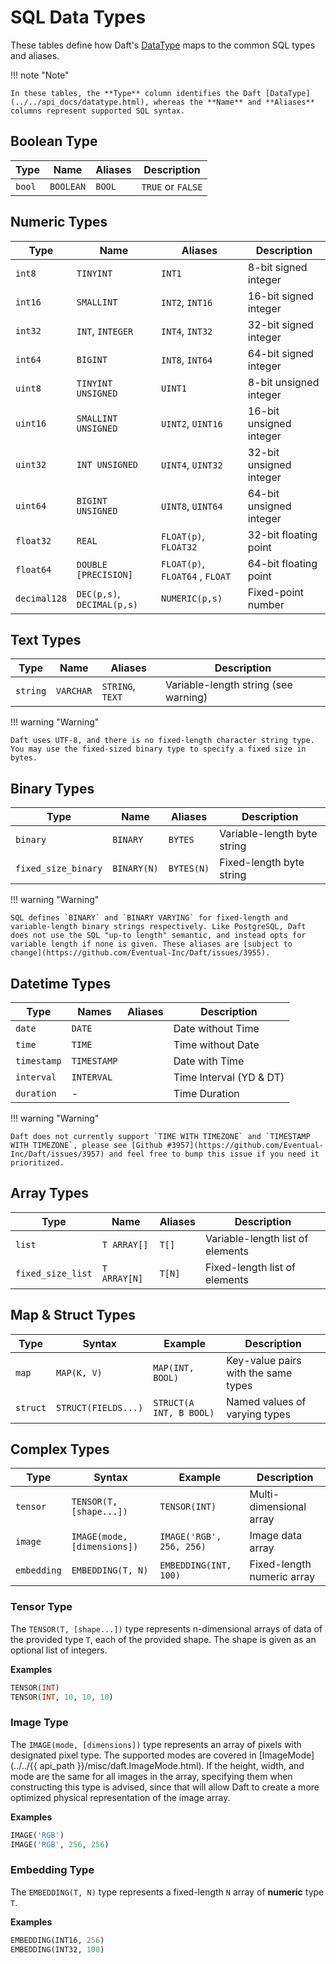 # SQL Data Types

These tables define how Daft's [DataType](../../api_docs/datatype.html) maps to the common SQL types and aliases.

!!! note "Note"

    In these tables, the **Type** column identifies the Daft [DataType](../../api_docs/datatype.html), whereas the **Name** and **Aliases** columns represent supported SQL syntax.

## Boolean Type

| Type   | Name      | Aliases | Description       |
| ------ | --------- | ------- | ----------------- |
| `bool` | `BOOLEAN` | `BOOL`  | `TRUE` or `FALSE` |


## Numeric Types

| Type         | Name                       | Aliases                         | Description             |
| ------------ | -------------------------- | ------------------------------- | ----------------------- |
| `int8`       | `TINYINT`                  | `INT1`                          | 8-bit signed integer    |
| `int16`      | `SMALLINT`                 | `INT2`, `INT16`                 | 16-bit signed integer   |
| `int32`      | `INT`, `INTEGER`           | `INT4`, `INT32`                 | 32-bit signed integer   |
| `int64`      | `BIGINT`                   | `INT8`, `INT64`                 | 64-bit signed integer   |
| `uint8`      | `TINYINT UNSIGNED`         | `UINT1`                         | 8-bit unsigned integer  |
| `uint16`     | `SMALLINT UNSIGNED`        | `UINT2`, `UINT16`               | 16-bit unsigned integer |
| `uint32`     | `INT UNSIGNED`             | `UINT4`, `UINT32`               | 32-bit unsigned integer |
| `uint64`     | `BIGINT UNSIGNED`          | `UINT8`, `UINT64`               | 64-bit unsigned integer |
| `float32`    | `REAL`                     | `FLOAT(p)`, `FLOAT32`           | 32-bit floating point   |
| `float64`    | `DOUBLE [PRECISION]`       | `FLOAT(p)`, `FLOAT64` , `FLOAT` | 64-bit floating point   |
| `decimal128` | `DEC(p,s)`, `DECIMAL(p,s)` | `NUMERIC(p,s)`                  | Fixed-point number      |


## Text Types

| Type     | Name      | Aliases                                 | Description                          |
| -------- | --------- | --------------------------------------- | ------------------------------------ |
| `string` | `VARCHAR` | `STRING`, `TEXT`                        | Variable-length string (see warning) |

!!! warning "Warning"

    Daft uses UTF-8, and there is no fixed-length character string type. You may use the fixed-sized binary type to specify a fixed size in bytes.


## Binary Types

| Type                | Name        | Aliases    | Description                 |
| ------------------- | ----------- | ---------- | --------------------------- |
| `binary`            | `BINARY`    | `BYTES`    | Variable-length byte string |
| `fixed_size_binary` | `BINARY(N)` | `BYTES(N)` | Fixed-length byte string    |

!!! warning "Warning"

    SQL defines `BINARY` and `BINARY VARYING` for fixed-length and variable-length binary strings respectively. Like PostgreSQL, Daft does not use the SQL "up-to length" semantic, and instead opts for variable length if none is given. These aliases are [subject to change](https://github.com/Eventual-Inc/Daft/issues/3955).


## Datetime Types

| Type        | Names       | Aliases | Description             |
| ----------- | ----------- | ------- | ----------------------- |
| `date`      | `DATE`      |         | Date without Time       |
| `time`      | `TIME`      |         | Time without Date       |
| `timestamp` | `TIMESTAMP` |         | Date with Time          |
| `interval`  | `INTERVAL`  |         | Time Interval (YD & DT) |
| `duration`  | -           |         | Time Duration           |

!!! warning "Warning"

    Daft does not currently support `TIME WITH TIMEZONE` and `TIMESTAMP WITH TIMEZONE`, please see [Github #3957](https://github.com/Eventual-Inc/Daft/issues/3957) and feel free to bump this issue if you need it prioritized.


## Array Types

| Type              | Name         | Aliases | Description                      |
| ----------------- | ------------ | ------- | -------------------------------- |
| `list`            | `T ARRAY[]`  | `T[]`   | Variable-length list of elements |
| `fixed_size_list` | `T ARRAY[N]` | `T[N]`  | Fixed-length list of elements    |


## Map & Struct Types

| Type     | Syntax              | Example                 | Description                         |
| -------- | ------------------- | ----------------------- | ----------------------------------- |
| `map`    | `MAP(K, V)`         | `MAP(INT, BOOL)`        | Key-value pairs with the same types |
| `struct` | `STRUCT(FIELDS...)` | `STRUCT(A INT, B BOOL)` | Named values of varying types       |


## Complex Types

| Type        | Syntax                      | Example                  | Description                |
| ----------- | --------------------------- | ------------------------ | -------------------------- |
| `tensor`    | `TENSOR(T, [shape...])`     | `TENSOR(INT)`            | Multi-dimensional array    |
| `image`     | `IMAGE(mode, [dimensions])` | `IMAGE('RGB', 256, 256)` | Image data array           |
| `embedding` | `EMBEDDING(T, N)`           | `EMBEDDING(INT, 100)`    | Fixed-length numeric array |

### Tensor Type

The `TENSOR(T, [shape...])` type represents n-dimensional arrays of data of the provided type `T`, each of the provided shape. The shape is given as an optional list of integers.

**Examples**

```sql
TENSOR(INT)
TENSOR(INT, 10, 10, 10)
```

### Image Type

The `IMAGE(mode, [dimensions])` type represents an array of pixels with designated pixel type. The supported modes are covered in [ImageMode](../../{{ api_path }}/misc/daft.ImageMode.html). If the height, width, and mode are the same for all images in the array, specifying them when constructing this type is advised, since that will allow Daft to create a more optimized physical representation of the image array.

**Examples**

```sql
IMAGE('RGB')
IMAGE('RGB', 256, 256)
```

### Embedding Type

The `EMBEDDING(T, N)` type represents a fixed-length `N` array of **numeric** type `T`.

**Examples**

```sql
EMBEDDING(INT16, 256)
EMBEDDING(INT32, 100)
```
